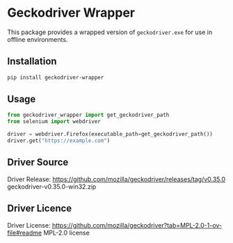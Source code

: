 # Geckodriver Wrapper

This package provides a wrapped version of `geckodriver.exe` for use in offline environments.

## Installation
```bash
pip install geckodriver-wrapper
```

## Usage
```python
from geckodriver_wrapper import get_geckodriver_path
from selenium import webdriver

driver = webdriver.Firefox(executable_path=get_geckodriver_path())
driver.get("https://example.com")
```

## Driver Source
Driver Release: https://github.com/mozilla/geckodriver/releases/tag/v0.35.0 geckodriver-v0.35.0-win32.zip

## Driver Licence
Driver License: https://github.com/mozilla/geckodriver?tab=MPL-2.0-1-ov-file#readme MPL-2.0 license



